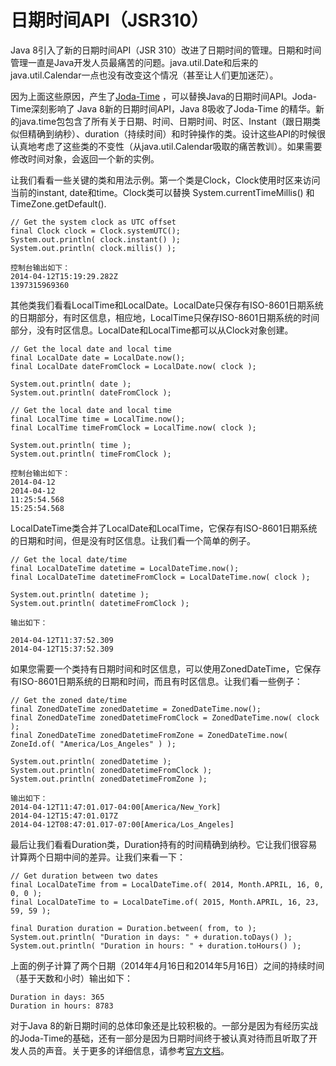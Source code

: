 # 日期时间API（JSR310）

Java 8引入了新的日期时间API（JSR 310）改进了日期时间的管理。日期和时间管理一直是Java开发人员最痛苦的问题。java.util.Date和后来的java.util.Calendar一点也没有改变这个情况（甚至让人们更加迷茫）。

因为上面这些原因，产生了[Joda-Time](http://www.joda.org/joda-time/) ，可以替换Java的日期时间API。Joda-Time深刻影响了 Java 8新的日期时间API，Java 8吸收了Joda-Time 的精华。新的java.time包包含了所有关于日期、时间、日期时间、时区、Instant（跟日期类似但精确到纳秒）、duration（持续时间）和时钟操作的类。设计这些API的时候很认真地考虑了这些类的不变性（从java.util.Calendar吸取的痛苦教训）。如果需要修改时间对象，会返回一个新的实例。

让我们看看一些关键的类和用法示例。第一个类是Clock，Clock使用时区来访问当前的instant, date和time。Clock类可以替换 System.currentTimeMillis() 和 TimeZone.getDefault().
```
// Get the system clock as UTC offset
final Clock clock = Clock.systemUTC();
System.out.println( clock.instant() );
System.out.println( clock.millis() );
```

```
控制台输出如下：
2014-04-12T15:19:29.282Z
1397315969360
```

其他类我们看看LocalTime和LocalDate。LocalDate只保存有ISO-8601日期系统的日期部分，有时区信息，相应地，LocalTime只保存ISO-8601日期系统的时间部分，没有时区信息。LocalDate和LocalTime都可以从Clock对象创建。

```
// Get the local date and local time
final LocalDate date = LocalDate.now();
final LocalDate dateFromClock = LocalDate.now( clock );
 
System.out.println( date );
System.out.println( dateFromClock );
 
// Get the local date and local time
final LocalTime time = LocalTime.now();
final LocalTime timeFromClock = LocalTime.now( clock );
 
System.out.println( time );
System.out.println( timeFromClock );
```

```
控制台输出如下：
2014-04-12
2014-04-12
11:25:54.568
15:25:54.568
```

LocalDateTime类合并了LocalDate和LocalTime，它保存有ISO-8601日期系统的日期和时间，但是没有时区信息。让我们看一个简单的例子。

```
// Get the local date/time
final LocalDateTime datetime = LocalDateTime.now();
final LocalDateTime datetimeFromClock = LocalDateTime.now( clock );
 
System.out.println( datetime );
System.out.println( datetimeFromClock );
```

```
输出如下：

2014-04-12T11:37:52.309
2014-04-12T15:37:52.309
```

如果您需要一个类持有日期时间和时区信息，可以使用ZonedDateTime，它保存有ISO-8601日期系统的日期和时间，而且有时区信息。让我们看一些例子：

```
// Get the zoned date/time
final ZonedDateTime zonedDatetime = ZonedDateTime.now();
final ZonedDateTime zonedDatetimeFromClock = ZonedDateTime.now( clock );
final ZonedDateTime zonedDatetimeFromZone = ZonedDateTime.now( ZoneId.of( "America/Los_Angeles" ) );
 
System.out.println( zonedDatetime );
System.out.println( zonedDatetimeFromClock );
System.out.println( zonedDatetimeFromZone );
```

```
输出如下：
2014-04-12T11:47:01.017-04:00[America/New_York]
2014-04-12T15:47:01.017Z
2014-04-12T08:47:01.017-07:00[America/Los_Angeles]
```

最后让我们看看Duration类，Duration持有的时间精确到纳秒。它让我们很容易计算两个日期中间的差异。让我们来看一下：
```
// Get duration between two dates
final LocalDateTime from = LocalDateTime.of( 2014, Month.APRIL, 16, 0, 0, 0 );
final LocalDateTime to = LocalDateTime.of( 2015, Month.APRIL, 16, 23, 59, 59 );
 
final Duration duration = Duration.between( from, to );
System.out.println( "Duration in days: " + duration.toDays() );
System.out.println( "Duration in hours: " + duration.toHours() );
```

上面的例子计算了两个日期（2014年4月16日和2014年5月16日）之间的持续时间（基于天数和小时）输出如下：
```
Duration in days: 365
Duration in hours: 8783
```

对于Java 8的新日期时间的总体印象还是比较积极的。一部分是因为有经历实战的Joda-Time的基础，还有一部分是因为日期时间终于被认真对待而且听取了开发人员的声音。关于更多的详细信息，请参考[官方文档](http://docs.oracle.com/javase/tutorial/datetime/index.html)。